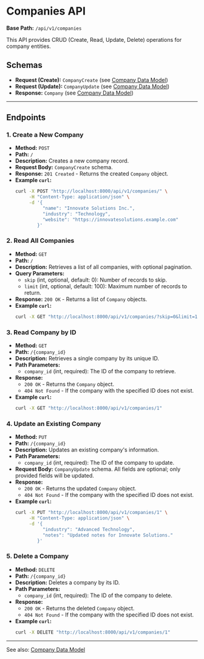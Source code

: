 # Companies API

**Base Path:** `/api/v1/companies`

This API provides CRUD (Create, Read, Update, Delete) operations for company entities.

## Schemas

-   **Request (Create):** `CompanyCreate` (see [Company Data Model](../data-models/company-model.md))
-   **Request (Update):** `CompanyUpdate` (see [Company Data Model](../data-models/company-model.md))
-   **Response:** `Company` (see [Company Data Model](../data-models/company-model.md))

---

## Endpoints

### 1. Create a New Company

-   **Method:** `POST`
-   **Path:** `/`
-   **Description:** Creates a new company record.
-   **Request Body:** `CompanyCreate` schema.
-   **Response:** `201 Created` - Returns the created `Company` object.
-   **Example `curl`:**
    ```bash
    curl -X POST "http://localhost:8000/api/v1/companies/" \
         -H "Content-Type: application/json" \
         -d '{
              "name": "Innovate Solutions Inc.",
              "industry": "Technology",
              "website": "https://innovatesolutions.example.com"
            }'
    ```

### 2. Read All Companies

-   **Method:** `GET`
-   **Path:** `/`
-   **Description:** Retrieves a list of all companies, with optional pagination.
-   **Query Parameters:**
    -   `skip` (int, optional, default: 0): Number of records to skip.
    -   `limit` (int, optional, default: 100): Maximum number of records to return.
-   **Response:** `200 OK` - Returns a list of `Company` objects.
-   **Example `curl`:**
    ```bash
    curl -X GET "http://localhost:8000/api/v1/companies/?skip=0&limit=10"
    ```

### 3. Read Company by ID

-   **Method:** `GET`
-   **Path:** `/{company_id}`
-   **Description:** Retrieves a single company by its unique ID.
-   **Path Parameters:**
    -   `company_id` (int, required): The ID of the company to retrieve.
-   **Response:**
    -   `200 OK` - Returns the `Company` object.
    -   `404 Not Found` - If the company with the specified ID does not exist.
-   **Example `curl`:**
    ```bash
    curl -X GET "http://localhost:8000/api/v1/companies/1"
    ```

### 4. Update an Existing Company

-   **Method:** `PUT`
-   **Path:** `/{company_id}`
-   **Description:** Updates an existing company's information.
-   **Path Parameters:**
    -   `company_id` (int, required): The ID of the company to update.
-   **Request Body:** `CompanyUpdate` schema. All fields are optional; only provided fields will be updated.
-   **Response:**
    -   `200 OK` - Returns the updated `Company` object.
    -   `404 Not Found` - If the company with the specified ID does not exist.
-   **Example `curl`:**
    ```bash
    curl -X PUT "http://localhost:8000/api/v1/companies/1" \
         -H "Content-Type: application/json" \
         -d '{
              "industry": "Advanced Technology",
              "notes": "Updated notes for Innovate Solutions."
            }'
    ```

### 5. Delete a Company

-   **Method:** `DELETE`
-   **Path:** `/{company_id}`
-   **Description:** Deletes a company by its ID.
-   **Path Parameters:**
    -   `company_id` (int, required): The ID of the company to delete.
-   **Response:**
    -   `200 OK` - Returns the deleted `Company` object.
    -   `404 Not Found` - If the company with the specified ID does not exist.
-   **Example `curl`:**
    ```bash
    curl -X DELETE "http://localhost:8000/api/v1/companies/1"
    ```

---

See also: [Company Data Model](../data-models/company-model.md) 